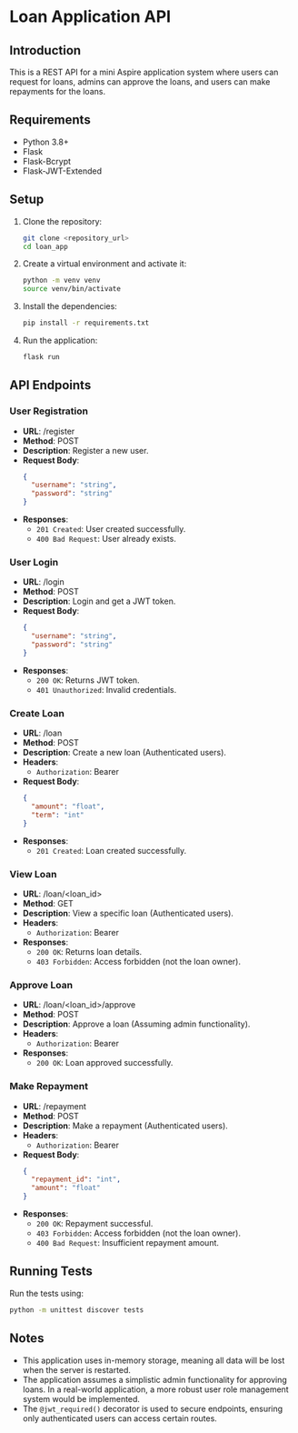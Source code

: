 
# Loan Application API

## Introduction
This is a REST API for a mini Aspire application system where users can request for loans, admins can approve the loans, and users can make repayments for the loans.

## Requirements
- Python 3.8+
- Flask
- Flask-Bcrypt
- Flask-JWT-Extended

## Setup

1. Clone the repository:
   ```bash
   git clone <repository_url>
   cd loan_app
   ```

2. Create a virtual environment and activate it:
   ```bash
   python -m venv venv
   source venv/bin/activate
   ```

3. Install the dependencies:
   ```bash
   pip install -r requirements.txt
   ```

4. Run the application:
   ```bash
   flask run
   ```

## API Endpoints

### User Registration
- **URL**: /register
- **Method**: POST
- **Description**: Register a new user.
- **Request Body**:
  ```json
  {
    "username": "string",
    "password": "string"
  }
  ```
- **Responses**:
  - `201 Created`: User created successfully.
  - `400 Bad Request`: User already exists.

### User Login
- **URL**: /login
- **Method**: POST
- **Description**: Login and get a JWT token.
- **Request Body**:
  ```json
  {
    "username": "string",
    "password": "string"
  }
  ```
- **Responses**:
  - `200 OK`: Returns JWT token.
  - `401 Unauthorized`: Invalid credentials.

### Create Loan
- **URL**: /loan
- **Method**: POST
- **Description**: Create a new loan (Authenticated users).
- **Headers**:
  - `Authorization`: Bearer <JWT Token>
- **Request Body**:
  ```json
  {
    "amount": "float",
    "term": "int"
  }
  ```
- **Responses**:
  - `201 Created`: Loan created successfully.

### View Loan
- **URL**: /loan/<loan_id>
- **Method**: GET
- **Description**: View a specific loan (Authenticated users).
- **Headers**:
  - `Authorization`: Bearer <JWT Token>
- **Responses**:
  - `200 OK`: Returns loan details.
  - `403 Forbidden`: Access forbidden (not the loan owner).

### Approve Loan
- **URL**: /loan/<loan_id>/approve
- **Method**: POST
- **Description**: Approve a loan (Assuming admin functionality).
- **Headers**:
  - `Authorization`: Bearer <JWT Token>
- **Responses**:
  - `200 OK`: Loan approved successfully.

### Make Repayment
- **URL**: /repayment
- **Method**: POST
- **Description**: Make a repayment (Authenticated users).
- **Headers**:
  - `Authorization`: Bearer <JWT Token>
- **Request Body**:
  ```json
  {
    "repayment_id": "int",
    "amount": "float"
  }
  ```
- **Responses**:
  - `200 OK`: Repayment successful.
  - `403 Forbidden`: Access forbidden (not the loan owner).
  - `400 Bad Request`: Insufficient repayment amount.

## Running Tests

Run the tests using:
```bash
python -m unittest discover tests
```

## Notes

- This application uses in-memory storage, meaning all data will be lost when the server is restarted.
- The application assumes a simplistic admin functionality for approving loans. In a real-world application, a more robust user role management system would be implemented.
- The `@jwt_required()` decorator is used to secure endpoints, ensuring only authenticated users can access certain routes.
